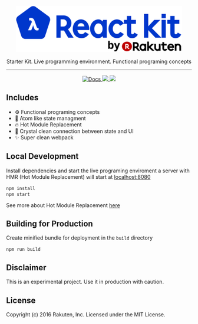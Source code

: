 
<p align="center"><img height=125px src="logo.png" />
</p>
<p align="center">Starter Kit. Live programming environment. Functional programing concepts </p>
<hr>
<p align="center">
<a href="https://github.com/rakuten-frontend/rakuten-react-kit/wiki">
  <img alt="Docs" src="https://img.shields.io/badge/docs-wiki-blue.svg" />
</a>

<a href="https://gitter.im/rakuten-frontend/rakuten-react-kit">
  <img  src="https://img.shields.io/gitter/room/rakuten-frontend/rakuten-react-kit.svg?style=flat" />
</a>

<a href="https://opensource.org/licenses/MIT">
  <img src="https://img.shields.io/badge/License-MIT-yellow.svg" />
</a>
</p>

## Includes

- ⚙️ Functional programing concepts
- 🔬 Atom like state managment
- 🔥 Hot Module Replacement
- 💎 Crystal clean connection between state and UI
- ✨ Super clean webpack

## Local Development
Install dependencies and start the live programing enviroment
a server with HMR (Hot Module Replacement) will start at [localhost:8080](http://localhost:8080)

```
npm install
npm start
```
See more about Hot Module Replacement [here](https://webpack.github.io/docs/hot-module-replacement.html)

## Building for Production

Create minified bundle for deployment in the `build` directory

```
npm run build
```

## Disclaimer
This is an experimental project. Use it in production with caution.

## License

Copyright (c) 2016 Rakuten, Inc. Licensed under the MIT License.
